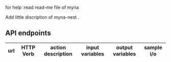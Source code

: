 for help :read read-me file of myna

Add little discription of myna-nest .

## API endpoints
|url|HTTP Verb|action description|input variables|output variables|sample i/o|
|-|-|-|-|-|-|
